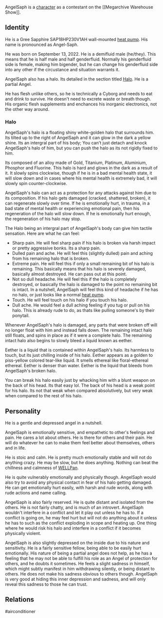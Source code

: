 AngelSaph is a [character](Characters) as a contestant on the [[Megarchive Warehouse Show]].

## Identity

He is a Gree Sapphire SAP18HP230V1AH wall-mounted [heat pump](Air%20Conditioners.md). His name is pronounced as Angel-Saph.

He was born on September 13, 2022. He is a demifluid male (he/they). This means that he is half male and half genderfluid. Normally his genderfluid side is female, making him bigender, but he can change his genderfluid side into any other if the circustance and situation warrants it.

AngelSaph also has a halo. Its detailed in the section titled [Halo](#Halo). He is a partial Angel.

He has flesh unlike others, so he is technically a Cyborg and needs to eat and drink to survive. He doesn't need to excrete waste or breath though. His organic flesh supplements and enchances his inorganic electronics, not the other way around.

### Halo
AngelSaph's halo is a floating shiny white-golden halo that surrounds him. Its tilted up to the right of AngelSaph and it can glow in the dark a yellow shine. Its an intergral part of his body; You can't just detach and knock AngelSaph's halo of him, but you can push the halo as its not rigidly fixed to him.

Its composed of an alloy made of Gold, Titanium, Platinum, Aluminium, Phosphor and Fluorine. This halo is hard and glows in the dark as a result of it. It slowly spins clockwise, though if he is in a bad mental health state, it will slow down and in cases where his mental health is extremely bad, it will slowly spin counter-clockwise.

AngelSaph's halo can act as a protection for any attacks against him due to its composition. If his halo gets damaged (cracked, shattered, broken), it can regenerate slowly over time. If he is emotionally hurt, in trauma, in a bad state of mental health or experiencing emotional pain, then his regeneration of the halo will slow down. If he is emotionally hurt enough, the regeneration of his halo may stop.

The Halo being an intergral part of AngelSaph's body can give him tactile sensation. Here are what he can feel: 
- Sharp pain. He will feel sharp pain if his halo is broken via harsh impact or pretty aggressive bonks. Its a sharp pain.
- Dulled pain and ache. He will feel this (slightly dulled) pain and aching from his remaining halo that is broken.
- Extreme pain. He will feel this if only a small remaining bit of his halo is remaining. This basically means that his halo is severely damaged, basically almost destroyed. He can pass out at this point.
- Not so dull headache. He will feel this if the halo is completely destroyed, or basically the halo is damaged to the point no remaining bit is intact. In a nutshell, AngelSaph will feel this kind of headache if he has no halo, or just looks like a normal [heat pump](Air%20Conditioners.md).
- Touch. He will feel touch on his halo if you touch his halo.
- Dull ache. He would feel a dull aching feeling if you tug or pull on his halo. This is already rude to do, as thats like pulling someone's by their ponytail.

Whenever AngelSaph's halo is damaged, any parts that were broken off will no longer float with him and instead falls down. The remaining intact halo still floats, and spins in place as if it were a complete halo. The remaining intact halo also begins to slowly bleed a liquid known as eether.

Eether is a liquid that is contained within AngelSaph's halo. Its harmless to touch, but its just chilling inside of his halo. Eether appears as a golden to piss-yellow colored tear-like liquid. It smells ethereal like floral-ethereal ethereal. Eether is denser than water. Eether is the liquid that bleeds from AngelSaph's broken halo.

You can break his halo easily just by whacking him with a blunt weapon on the back of his head. Its that easy lol. The back of his head is a weak point for his halo. Its not that weak when compared absolutively, but very weak when compared to the rest of his halo.

## Personality
He is a gentle and depressed angel in a nutshell. 

AngelSaph is emotionally sensitive, and empathetic to other's feelings and pain. He cares a lot about others. He is there for others and their pain. He will do whatever he can to make them feel better about themselves, others and in life.

He is stoic and calm. He is pretty much emotionally stable and will not do anything crazy. He may be slow, but he does anything. Nothing can beat the chillness and calmness of [WELLPan](WELLPan.md).

He is quite vulnerably emotionally and physically though. AngelSaph would also try to avoid any physical contact in fear of his halo getting damaged. He can get emotionally hurt easily, with harsh and rude words, along with rude actions and name calling. 

AngelSaph is also fairly reserved. He is quite distant and isolated from the others. He is not fairly chatty, and is much of an introvert. AngelSaph wouldn't interfere in a conflict and let it play out unless he has to. If a conflict is going on, he may feel hurt but will not do anything about it unless he has to such as the conflict exploding in scope and heating up. One thing where he would risk his halo and interfere in a conflict if it becomes physically violent.

AngelSaph is also slightly depressed on the inside due to his nature and sensitivity. He is a fairly sensitive fellow, being able to be easily hurt emotionally. His nature of being a partial angel does not help, as he has a feeling that he may not be able to fulfill his role as an Angel of protection for others, and he doubts it sometimes. He feels a slight sadness in himself, which might subtly manifest in him withdrawing silently, or being distant to others. He does not make his sadness obvious to others though. AngelSaph is very good at hiding this inner depression and sadness, and will only reveal this sadness to those he can trust.

## Relations

#airconditioner 